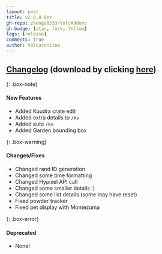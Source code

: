 ```yaml
---
layout: post
title: v2.8.8 Rez
gh-repo: zhenga8533/VolcAddons
gh-badge: [star, fork, follow]
tags: [release]
comments: true
author: Volcaronitee
---
```


## [Changelog](https://github.com/zhenga8533/VolcAddons/releases/tag/v2.8.8) (download by clicking [here](https://github.com/zhenga8533/VolcAddons/releases/download/v2.8.8/VolcAddons.zip))

{: .box-note}

#### New Features

- Added Kuudra crate edit
- Added extra details to `/kv`
- Added auto `/kv`
- Added Garden bounding box

{: .box-warning}

#### Changes/Fixes

- Changed rand ID generation
- Changed some time formatting
- Changed Hypixel API call
- Changed some smaller details :)
- Changed some list details (some may have reset)
- Fixed powder tracker
- Fixed pet display with Montezuma

{: .box-error}

#### Deprecated

- None!
